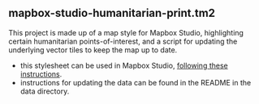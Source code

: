 mapbox-studio-humanitarian-print.tm2
-------------------------------

This project is made up of a map style for Mapbox Studio, highlighting certain humanitarian points-of-interest, and a script for updating the underlying vector tiles to keep the map up to date.

- this stylesheet can be used in Mapbox Studio, [following these instructions](https://www.mapbox.com/help/github-style/).
- instructions for updating the data can be found in the README in the data directory.
